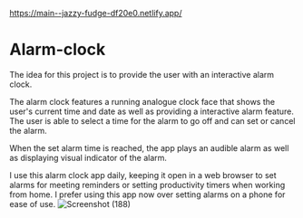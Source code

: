 https://main--jazzy-fudge-df20e0.netlify.app/
# Alarm-clock

The idea for this project is to provide the user with an interactive alarm clock.

The alarm clock features a running analogue clock face that shows the user's current time and date as well as providing a interactive alarm feature. 
The user is able to select a time for the alarm to go off and can set or cancel the alarm.

When the set alarm time is reached, the app plays an audible alarm as well as displaying visual indicator of the alarm.

I use this alarm clock app daily, keeping it open in a web browser to set alarms for meeting reminders or setting productivity timers when working from home.
I prefer using this app now over setting alarms on a phone for ease of use.
![Screenshot (188)](https://user-images.githubusercontent.com/120910923/224684271-114917d0-4fac-48f9-b4d1-2e036f9f50d0.png)

